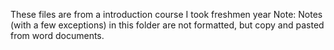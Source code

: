 These files are from a introduction course I took freshmen year
Note: Notes (with a few exceptions) in this folder are not formatted, but copy and pasted from word documents.
